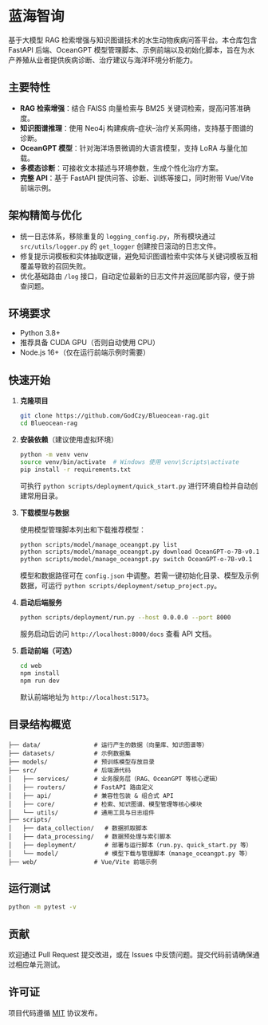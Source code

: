 # 蓝海智询

基于大模型 RAG 检索增强与知识图谱技术的水生动物疾病问答平台。本仓库包含 FastAPI 后端、OceanGPT 模型管理脚本、示例前端以及初始化脚本，旨在为水产养殖从业者提供疾病诊断、治疗建议与海洋环境分析能力。

## 主要特性

- **RAG 检索增强**：结合 FAISS 向量检索与 BM25 关键词检索，提高问答准确度。
- **知识图谱推理**：使用 Neo4j 构建疾病–症状–治疗关系网络，支持基于图谱的诊断。
- **OceanGPT 模型**：针对海洋场景微调的大语言模型，支持 LoRA 与量化加载。
- **多模态诊断**：可接收文本描述与环境参数，生成个性化治疗方案。
- **完整 API**：基于 FastAPI 提供问答、诊断、训练等接口，同时附带 Vue/Vite 前端示例。

## 架构精简与优化

- 统一日志体系，移除重复的 `logging_config.py`，所有模块通过 `src/utils/logger.py` 的 `get_logger` 创建按日滚动的日志文件。
- 修复提示词模板和实体抽取逻辑，避免知识图谱检索中实体与关键词模板互相覆盖导致的召回失败。
- 优化基础路由 `/log` 接口，自动定位最新的日志文件并返回尾部内容，便于排查问题。

## 环境要求

- Python 3.8+
- 推荐具备 CUDA GPU（否则自动使用 CPU）
- Node.js 16+（仅在运行前端示例时需要）

## 快速开始

1. **克隆项目**

   ```bash
   git clone https://github.com/GodCzy/Blueocean-rag.git
   cd Blueocean-rag
   ```

2. **安装依赖**（建议使用虚拟环境）

   ```bash
   python -m venv venv
   source venv/bin/activate  # Windows 使用 venv\Scripts\activate
   pip install -r requirements.txt
   ```

   可执行 `python scripts/deployment/quick_start.py` 进行环境自检并自动创建常用目录。

3. **下载模型与数据**

   使用模型管理脚本列出和下载推荐模型：

   ```bash
   python scripts/model/manage_oceangpt.py list
   python scripts/model/manage_oceangpt.py download OceanGPT-o-7B-v0.1
   python scripts/model/manage_oceangpt.py switch OceanGPT-o-7B-v0.1
   ```

   模型和数据路径可在 `config.json` 中调整。若需一键初始化目录、模型及示例数据，可运行 `python scripts/deployment/setup_project.py`。

4. **启动后端服务**

   ```bash
   python scripts/deployment/run.py --host 0.0.0.0 --port 8000
   ```

   服务启动后访问 `http://localhost:8000/docs` 查看 API 文档。

5. **启动前端（可选）**

   ```bash
   cd web
   npm install
   npm run dev
   ```

   默认前端地址为 `http://localhost:5173`。

## 目录结构概览

```
├── data/               # 运行产生的数据（向量库、知识图谱等）
├── datasets/           # 示例数据集
├── models/             # 预训练模型存放目录
├── src/                # 后端源代码
│   ├── services/       # 业务服务层（RAG、OceanGPT 等核心逻辑）
│   ├── routers/        # FastAPI 路由定义
│   ├── api/            # 兼容性包装 & 组合式 API
│   ├── core/           # 检索、知识图谱、模型管理等核心模块
│   └── utils/          # 通用工具与日志组件
├── scripts/
│   ├── data_collection/   # 数据抓取脚本
│   ├── data_processing/   # 数据预处理与索引脚本
│   ├── deployment/        # 部署与运行脚本（run.py、quick_start.py 等）
│   └── model/             # 模型下载与管理脚本（manage_oceangpt.py 等）
├── web/                # Vue/Vite 前端示例
```

## 运行测试

```bash
python -m pytest -v
```

## 贡献

欢迎通过 Pull Request 提交改进，或在 Issues 中反馈问题。提交代码前请确保通过相应单元测试。

## 许可证

项目代码遵循 [MIT](LICENSE) 协议发布。
